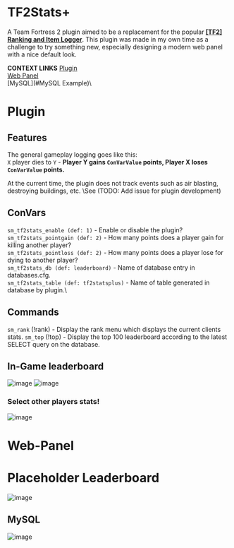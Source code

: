 # TF2Stats+
A Team Fortress 2 plugin aimed to be a replacement for the popular [**[TF2] Ranking and Item Logger**](https://forums.alliedmods.net/showthread.php?p=987696). This plugin was made in my own time as a challenge to try something new, especially designing a modern web panel with a nice default look.

**CONTEXT LINKS**
[Plugin](#Plugin)\
[Web Panel](#Web-Panel)\
[MySQL](#MySQL Example)\
# Plugin

## Features

The general gameplay logging goes like this:\
`X` player dies to `Y` - **Player Y gains `ConVarValue` points, Player X loses `ConVarValue` points.** 

At the current time, the plugin does not track events such as air blasting, destroying buildings, etc. \See (TODO: Add issue for plugin development)
## ConVars

`sm_tf2stats_enable (def: 1)`  - Enable or disable the plugin?\
`sm_tf2stats_pointgain (def: 2)`  - How many points does a player gain for killing another player?\
`sm_tf2stats_pointloss (def: 2)`  - How many points does a player lose for dying to another player?\
`sm_tf2stats_db (def: leaderboard)` - Name of database entry in databases.cfg.\
`sm_tf2stats_table (def: tf2statsplus)` - Name of table generated in database by plugin.\
## Commands

`sm_rank` (!rank) - Display the rank menu which displays the current clients stats.
`sm_top` (!top) - Display the top 100 leaderboard according to the latest SELECT query on the database.
## In-Game leaderboard

![image](https://github.com/keybangz/TFStatsPlus/assets/23132897/c8961676-b63d-4bef-8e1e-3a81f7d755c1)
![image](https://github.com/keybangz/TFStatsPlus/assets/23132897/2879c444-3939-4be2-b937-155f51498e63)

### Select other players stats!
![image](https://github.com/keybangz/TFStatsPlus/assets/23132897/38a2acf0-619b-4d69-97ac-af1d0f9c3710)

# Web-Panel

# Placeholder Leaderboard

![image](https://github.com/keybangz/TF2_Dodgeball_Stats/assets/23132897/e8966b4a-4a14-4b6a-95ca-9ad3c578880b)
## MySQL

![image](https://github.com/keybangz/TFStatsPlus/assets/23132897/07433592-080b-4b3d-aebd-fb3eed2e0f07)


